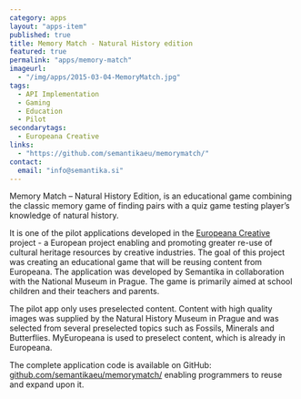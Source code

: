 ```yaml
---
category: apps
layout: "apps-item"
published: true
title: Memory Match - Natural History edition
featured: true
permalink: "apps/memory-match"
imageurl: 
  - "/img/apps/2015-03-04-MemoryMatch.jpg"
tags: 
  - API Implementation
  - Gaming
  - Education
  - Pilot
secondarytags:
  - Europeana Creative
links: 
  - "https://github.com/semantikaeu/memorymatch/"
contact: 
  email: "info@semantika.si"
---
```

Memory Match – Natural History Edition, is an educational game combining the classic memory game of finding pairs with a quiz game testing player’s knowledge of natural history.

It is one of the pilot applications developed in the [Europeana Creative](http://www.europeanacreative.eu/) project - a European project enabling and promoting greater re-use of cultural heritage resources by creative industries. The goal of this project was creating an educational game that will be reusing content from Europeana. The application was developed by Semantika in collaboration with the National Museum in Prague. The game is primarily aimed at school children and their teachers and parents.

The pilot app only uses preselected content. Content with high quality images was supplied by the Natural History Museum in Prague and was selected from several preselected topics such as Fossils, Minerals and Butterflies. MyEuropeana is used to preselect content, which is already in Europeana.
 
The complete application code is available on GitHub: [github.com/semantikaeu/memorymatch/](https://github.com/semantikaeu/memorymatch/) enabling programmers to reuse and expand upon it.
